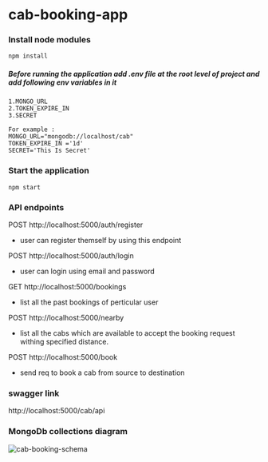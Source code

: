 # cab-booking-app

### Install node modules

    npm install

##### Before running the application add .env file at the root level of project and add following env variables in it
	1.MONGO_URL
   	2.TOKEN_EXPIRE_IN
   	3.SECRET
	
	For example : 
	MONGO_URL="mongodb://localhost/cab"
    TOKEN_EXPIRE_IN ='1d'
    SECRET='This Is Secret'
    
### **Start the application**
    
    npm start
	
    
### **API endpoints**
 
 POST http://localhost:5000/auth/register 
  - user can register themself by using this endpoint
 
 POST http://localhost:5000/auth/login
  - user can login using email and password
  
 GET http://localhost:5000/bookings
  - list all the past bookings of perticular user 

 POST http://localhost:5000/nearby
  - list all the cabs which are available to accept the booking request withing specified distance.
  
 POST http://localhost:5000/book
  - send req to book a cab from source to destination


### **swagger link**

  http://localhost:5000/cab/api



### **MongoDb collections diagram**

![cab-booking-schema](https://user-images.githubusercontent.com/110447114/183032384-448223a5-1a18-4246-bdbe-9985dd5ebbe2.jpg)




